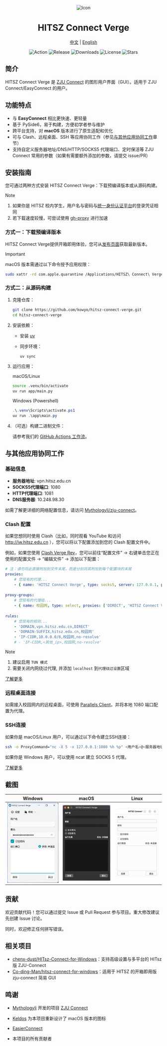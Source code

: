 <div align="center">

<img src="https://github.com/user-attachments/assets/f72235d8-9a80-476a-b2e8-5de1608d5632" 
         width="128" 
         height="128" 
         alt="Icon">

# HITSZ Connect Verge

[中文](README.zh-CN.md) | [English](README.md)

![Action](https://github.com/kowyo/hitsz-connect-verge/actions/workflows/release.yml/badge.svg)
![Release](https://img.shields.io/github/v/release/kowyo/hitsz-connect-verge)
![Downloads](https://img.shields.io/github/downloads/kowyo/hitsz-connect-verge/total)
![License](https://img.shields.io/github/license/kowyo/hitsz-connect-verge)
![Stars](https://img.shields.io/github/stars/kowyo/hitsz-connect-verge)

</div>

## 简介

HITSZ Connect Verge 是 [ZJU Connect](https://github.com/Mythologyli/zju-connect) 的图形用户界面（GUI）。适用于 ZJU Connect/EasyConnect 的用户。

## 功能特点

- 与 **EasyConnect** 相比更快速、更轻量
- 基于 PySide6，易于构建，方便初学者参与维护
- 跨平台支持，对 **macOS** 版本进行了原生适配和优化
- 可与 Clash、远程桌面、SSH 等应用协同工作（参见[与其他应用协同工作](#与其他应用协同工作)章节）
- 支持自定义服务器地址/DNS/HTTP/SOCKS5 代理端口、定时保活等 ZJU Connect 常用的参数（如果有需要额外添加的参数，请提交 issue/PR）

## 安装指南

您可通过两种方式安装 HITSZ Connect Verge：下载预编译版本或从源码构建。

> [!NOTE]
>
> 1. 如果你是 HITSZ 校内学生，用户名与密码与[统一身份认证平台](https://ids.hit.edu.cn)的登录凭证相同
> 2. 若下载速度较慢，可尝试使用 [gh-proxy](https://gh-proxy.com) 进行加速

### 方式一：下载预编译版本

HITSZ Connect Verge提供开箱即用体验，您可从[发布页面](https://github.com/kowyo/hitsz-connect-verge/releases/latest)获取最新版本。

> [!IMPORTANT]
> macOS 版本需通过以下命令授予应用权限：
>
> ```bash
> sudo xattr -rd com.apple.quarantine /Applications/HITSZ\ Connect\ Verge.app
> ```

### 方式二：从源码构建

1. 克隆仓库：

    ```bash
    git clone https://github.com/kowyo/hitsz-connect-verge.git
    cd hitsz-connect-verge
    ```

2. 安装依赖：

   - 安装 [uv](https://docs.astral.sh/uv/getting-started/installation/)

   - 同步环境：

     ```bash
     uv sync
     ```

3. 运行应用：

   macOS/Linux
   ```bash
   source .venv/bin/activate
   uv run app/main.py
   ```

   Windows (Powershell)
   ```powershell
   .\.venv\Scripts\activate.ps1
   uv run .\app\main.py
   ```

4. （可选）构建二进制文件：

    请参考我们的 [GitHub Actions 工作流](.github/workflows/release.yml)。

## 与其他应用协同工作

### 基础信息

- **服务器地址**: vpn.hitsz.edu.cn
- **SOCKS5代理端口**: 1080
- **HTTP代理端口**: 1081
- **DNS服务器**: 10.248.98.30

如需了解更详细的网络配置信息，请访问 [Mythologyli/zju-connect](https://github.com/Mythologyli/zju-connect)。

### Clash 配置

如果您想同时使用 Clash（比如，同时观看 YouTube 和访问 <http://jw.hitsz.edu.cn> ），您可以将以下配置添加到您的 Clash 配置文件中。

例如，如果您使用 [Clash Verge Rev](https://github.com/clash-verge-rev/clash-verge-rev)，您可以前往“配置文件” -> 右键单击您正在使用的配置文件 -> “编辑文件” -> 添加以下配置：

```yaml
# 注：请勿将此直接附加到文件末尾，而是分别将其附加到每个配置块的末尾
proxies:
    # 您现有的代理...
    - { name: 'HITSZ Connect Verge', type: socks5, server: 127.0.0.1, port: 1080, udp: true }

proxy-groups:
    # 您现有的代理组...
    - { name: 校园网, type: select, proxies: ['DIRECT', 'HITSZ Connect Verge'] }

rules:
    # 您现有的规则...
    - 'DOMAIN,vpn.hitsz.edu.cn,DIRECT'
    - 'DOMAIN-SUFFIX,hitsz.edu.cn,校园网'
    - 'IP-CIDR,10.0.0.0/8,校园网,no-resolve'
    # - 'IP-CIDR,<其他_ip>,校园网,no-resolve'

```

> [!NOTE]
>
> 1. 建议启用 `TUN 模式`
> 2. 需要关闭内网绕过代理, 并添加 `localhost` 到`代理绕过设置`区域

[了解更多](https://oldkingok.cc/share/8bFQXBjOkXt8)

### 远程桌面连接

如需接入校园网内的远程桌面，可使用 [Parallels Client](https://www.parallels.com/hk/products/ras/capabilities/parallels-client/)，并将本地 1080 端口配置为代理。

### SSH连接

如果你是 macOS/Linux 用户，可以通过以下命令建立SSH连接：

```bash
ssh -o ProxyCommand="nc -X 5 -x 127.0.0.1:1080 %h %p" <用户名>@<服务器地址> -p <端口>
```

如果你是 Windows 用户，可以使用 ncat 建立 SOCKS 5 代理。

[了解更多](https://hoa.moe/blog/using-hitsz-connect-verge-to-ssh-school-server/#通过-ssh-连接服务器)

## 截图

|   Windows   |   macOS    |   Linux    |
| ---- | ---- | ---- |
|  <img width="412" alt="windows" src="assets/windows.png" />   | <img width="412" alt="mac" src="assets/mac.png" />  | <img width="412" alt="linux" src="assets/linux.png" />  |

## 贡献

欢迎贡献代码！您可以通过提交 Issue 或 Pull Request 参与项目。重大修改建议先创建 Issue 讨论。

同时，欢迎修正任何拼写错误。

## 相关项目

- [chenx-dust/HITsz-Connect-for-Windows](https://github.com/chenx-dust/HITsz-Connect-for-Windows)：支持高级设置与多平台的 HITsz 版 ZJU-Connect
- [Co-ding-Man/hitsz-connect-for-windows](https://github.com/Co-ding-Man/hitsz-connect-for-windows)：适用于 HITSZ 的开箱即用版 zju-connect 简易 GUI

## 鸣谢

- [Mythologyli](https://github.com/Mythologyli) 开发的项目 [ZJU Connect](https://github.com/Mythologyli/zju-connect)

- [Keldos](https://github.com/Keldos-Li) 为本项目重新设计了 macOS 版本的图标

- [EasierConnect](https://github.com/lyc8503/EasierConnect)

- 本项目的所有贡献者
